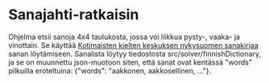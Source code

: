 # Sanajahti-ratkaisin

Ohjelma etsii sanoja 4x4 taulukosta, jossa voi liikkua pysty-, vaaka- ja vinottain. Se käyttää [Kotimaisten kielten keskuksen nykysuomen sanakirjaa](https://kaino.kotus.fi/sanat/nykysuomi/) sanan löytämiseen. Sanalista löytyy tiedostosta src/solver/finnishDictionary, ja se on muunnettu json-muotoon siten, että sanat ovat kentässä "words" pilkuilla eroteltuina: {"words": "aakkonen, aakkosellinen, ..."}.
